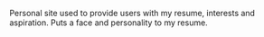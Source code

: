 Personal site used to provide users with my resume, interests and aspiration. Puts a face and personality to my resume. 
